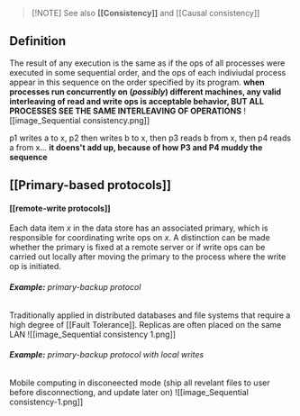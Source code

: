 > [!NOTE] See also **[[Consistency]]** and [[Causal consistency]]

## Definition
The result of any execution is the same as if the ops of all processes were executed in some sequential order, and the ops of each indiviudal process appear in this sequence on the order specified by its program.
**when processes run concurrently on (_possibly_) different machines, any valid interleaving of read and write ops is acceptable behavior, BUT ALL PROCESSES SEE THE SAME INTERLEAVING OF OPERATIONS**
![[image_Sequential consistency.png]]

p1 writes a to x, p2 then writes b to x, then p3 reads b from x, then p4 reads a from x...
**it doens't add up, because of how P3 and P4 muddy the sequence** 

## [[Primary-based protocols]]
#### [[remote-write protocols]]
Each data item $x$ in the data store has an associated primary, which is responsible for coordinating write ops on $x$.
A distinction can be made whether the primary is fixed at a remote server or if write ops can be carried out locally after moving the primary to the process where the write op is initiated.

###### **Example:** primary-backup protocol
Traditionally applied in distributed databases and file systems that require a high degree of [[Fault Tolerance]]. Replicas are often placed on the same LAN
![[image_Sequential consistency 1.png]]
###### **Example:** primary-backup protocol with local writes
Mobile computing in disconeected mode (ship all revelant files to user before disconnectiong, and update later on)
![[image_Sequential consistency-1.png]]
